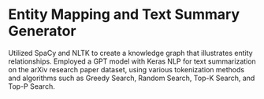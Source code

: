 # Entity Mapping and Text Summary Generator 

Utilized SpaCy and NLTK to create a knowledge graph that illustrates entity relationships. Employed a GPT model with Keras NLP for text summarization on the arXiv research paper dataset, using various tokenization methods and algorithms such as Greedy Search, Random Search, Top-K Search, and Top-P Search.
